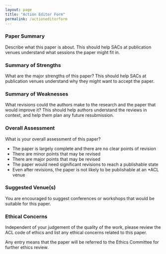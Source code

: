 ```yaml
---
layout: page
title: "Action Editor Form"
permalink: /actioneditorform
---
```


### Paper Summary

Describe what this paper is about. This should help SACs at publication venues understand what sessions the paper might fit in.

### Summary of Strengths

What are the major strengths of this paper? This should help SACs at publication venues understand why they might want to accept the paper.

### Summary of Weaknesses

What revisions could the authors make to the research and the paper that would improve it? This should help authors understand the reviews in context, and help them plan any future resubmission.

### Overall Assessment

What is your overall assessment of this paper?  

* The paper is largely complete and there are no clear points of revision
* There are minor points that may be revised
* There are major points that may be revised
* The paper would need significant revisions to reach a publishable state
* Even after revisions, the paper is not likely to be publishable at an *ACL venue

### Suggested Venue(s)

You are encouraged to suggest conferences or workshops that would be suitable for this paper.

### Ethical Concerns

Independent of your judgement of the quality of the work, please review the ACL code of ethics and list any ethical concerns related to this paper. 

Any entry means that the paper will be referred to the Ethics Committee for further ethics review. 
